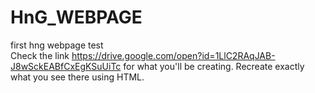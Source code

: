 # HnG_WEBPAGE
first hng webpage test<br>
Check the link  https://drive.google.com/open?id=1LlC2RAqJAB-J8wSckEABfCxEgKSuUiTc for what you'll be creating. Recreate exactly what you see there using HTML.
